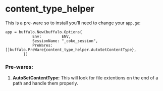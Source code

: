 # content_type_helper
This is a pre-ware so to install you'll need to change your `app.go`:

```
app = buffalo.New(buffalo.Options{
			Env:         ENV,
			SessionName: "_coke_session",
			PreWares:    []buffalo.PreWare{content_type_helper.AutoSetContentType},
		})
```

### Pre-wares:

  1. **AutoSetContentType:** This will look for file extentions on the end of a path and handle them properly.
